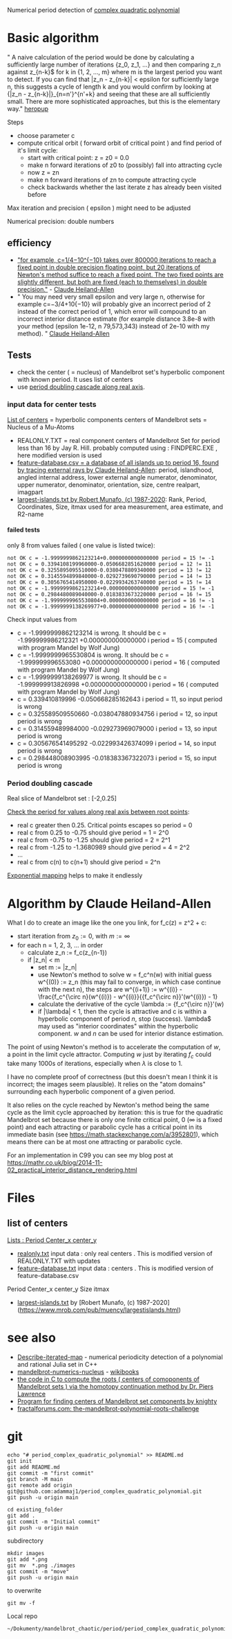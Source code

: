 Numerical period detection of [complex quadratic polynomial](https://en.wikipedia.org/wiki/Complex_quadratic_polynomial)


# Basic algorithm

 " A naive calculation of the period would be done by calculating a sufficiently large number of iterations {z_0, z_1, ...} and then comparing z_n against z_{n-k}$ for k in {1, 2, ..., m} where m is the largest period you want to detect.  If you can find that |z_n - z_{n-k}| < epsilon for sufficiently large n, this suggests a cycle of length k and you would confirm by looking at {|z_n - z_{n-k}|}_{n=n'}^{n'+k} and seeing that these are all sufficiently small. There are more sophisticated approaches, but this is the elementary way." [heropup](https://math.stackexchange.com/questions/4502546/function-to-calculate-the-period-of-a-mandelbrot-set-point)

Steps
* choose parameter c
* compute critical orbit ( forward orbit of critical point ) and find period of it's limit cycle:  
  * start with critical point:  z = z0 = 0.0 
  * make n forward iterations of z0 to (possibly) fall into attracting cycle
  * now z = zn
  * make n forward iterations of zn to compute attracting cycle
  * check backwards whether the last iterate z has already been visited before 
  
Max iteration and precision ( epsilon ) might need to be adjusted  

Numerical precision: double numbers

## efficiency
*  ["for example, c=1/4−10^{−10} takes over 800000 iterations to reach a fixed point in double precision floating point, but 20 iterations of Newton's method suffice to reach a fixed point. The two fixed points are slightly different, but both are fixed (each to themselves) in double precision."](https://math.stackexchange.com/questions/4502546/function-to-calculate-the-period-of-a-mandelbrot-set-point) - [Claude Heiland-Allen  ](https://mathr.co.uk/)
* " You may need very small epsilon and very large n, otherwise for example c=−3/4+10{−10} will probably give an incorrect period of 2 instead of the correct period of 1, which error will compound to an incorrect interior distance estimate (for example distance 3.8e-8 with your method (epsilon 1e-12, n 79,573,343) instead of 2e-10 with my method). " [Claude Heiland-Allen  ](https://mathr.co.uk/)


## Tests
* check the center ( = nucleus) of Mandelbrot set's hyperbolic component  with known period. It uses list of centers
* use [period doubling cascade along real axis](https://en.wikibooks.org/wiki/Fractals/Iterations_in_the_complex_plane/1over2_family). 

### input data for center tests
[List of centers](https://en.wikibooks.org/wiki/Fractals/Iterations_in_the_complex_plane/Mandelbrot_set/centers#Lists_of_centers) = hyperbolic components centers of Mandelbrot sets  = Nucleus of a Mu-Atoms
* REALONLY.TXT = real component centers of Mandelbrot Set for period less than 16 by Jay R. Hill. probably computed using : FINDPERC.EXE , here modified version is used
* [ feature-database.csv = a database of all islands up to period 16, found by tracing external rays by 	Claude Heiland-Allen](http://mathr.co.uk/mandelbrot/feature-database.csv.bz2): period, islandhood, angled internal address, lower external angle numerator, denominator, upper numerator, denominator, orientation, size, centre realpart, imagpart
* [largest-islands.txt by Robert Munafo, (c) 1987-2020](https://www.mrob.com/pub/muency/largestislands.html): Rank, Period, Coordinates, Size, itmax used for area measurement, area estimate, and R2-name 

####  failed tests
only 8 from  values failed ( one value is listed twice): 
```
not OK c = -1.9999999862123214+0.0000000000000000 period = 15 != -1
not OK c = 0.3394108199960000-0.0506682851620000 period = 12 != 11
not OK c = 0.3255895095510000-0.0380478809340000 period = 13 != 12
not OK c = 0.3145594899840000-0.0292739690790000 period = 14 != 13
not OK c = 0.3056765414950000-0.0229934263740000 period = 15 != 14
not OK c = -1.9999999862123214+0.0000000000000000 period = 15 != -1
not OK c = 0.2984480089040000-0.0183833673220000 period = 16 != 15
not OK c = -1.9999999965530804+0.0000000000000000 period = 16 != -1
not OK c = -1.9999999138269977+0.0000000000000000 period = 16 != -1
```
Check input values from 
* c = -1.9999999862123214 is wrong. It should be c = -1.999999986212321  +0.000000000000000 i    period = 15 ( computed with program Mandel by Wolf Jung)
* c = -1.9999999965530804 is wrong. It should be c = -1.999999996553080  +0.000000000000000 i    period = 16 ( computed with program Mandel by Wolf Jung)
* c = -1.9999999138269977 is wrong. It should be c = -1.999999913826998  +0.000000000000000 i    period = 16 ( computed with program Mandel by Wolf Jung)
* c = 0.339410819996  -0.050668285162643 i    period = 11, so input period is wrong
* c = 0.325589509550660  -0.038047880934756 i    period = 12, so input period is wrong
* c = 0.314559489984000  -0.029273969079000 i    period = 13, so input period is wrong
* c = 0.305676541495292  -0.022993426374099 i    period = 14, so input period is wrong
* c = 0.298448008903995  -0.018383367322073 i    period = 15, so input period is wrong

### Period doubling cascade


Real slice of Mandelbrot set : [-2,0.25]  

[Check the period for values along real axis between root points](https://en.wikibooks.org/wiki/Fractals/Iterations_in_the_complex_plane/1over2_family#Root_points): 
* real c greater then 0.25. Critical points escapes so period = 0
* real c from 0.25 to -0.75 should give period = 1 = 2^0
* real c from -0.75 to -1.25 should give period = 2 = 2^1
* real c from -1.25 to -1.3680989 should give period = 4 = 2^2
* ...
* real c from c(n) to c(n+1) should give period = 2^n

[Exponential mapping](https://en.wikibooks.org/wiki/Fractals/Computer_graphic_techniques/2D/plane#Exponential_map) helps to make it endlessly


# Algorithm by Claude Heiland-Allen 

What I do to create an image like the one you link, for f_c(z) = z^2 + c:
* start iteration from $z_0 := 0$, with $m := \infty$
* for each n = 1, 2, 3, ... in order
  * calculate z_n := f_c(z_{n-1})
  * if |z_n| < m
    * set m := |z_n|
    * use Newton's method to solve w = f_c^n(w) with initial guess w^{(0)} := z_n (this may fail to converge, in which case continue with the next n), the steps are w^{(i+1)} := w^{(i)} - \frac{f_c^{\circ n}(w^{(i)}) - w^{(i)}}{{f_c^{\circ n}}'(w^{(i)}) - 1}
    * calculate the derivative of the cycle \lambda := {f_c^{\circ n}}'(w)
    * if |\lambda| < 1, then the cycle is attractive and c is within a hyperbolic component of period $n$, stop (success).  \lambda$ may used as "interior coordinates" within the hyperbolic component. $w$ and $n$ can be used for interior distance estimation.

The point of using Newton's method is to accelerate the computation of $w$, a point in the limit cycle attractor.  Computing $w$ just by iterating $f_c$ could take many 1000s of iterations, especially when $\lambda$ is close to $1$.

I have no complete proof of correctness (but this doesn't mean I think it is incorrect; the images seem plausible).  It relies on the "atom domains" surrounding each hyperbolic component of a given period.

It also relies on the cycle reached by Newton's method being the same cycle as the limit cycle approached by iteration: this is true for the quadratic Mandelbrot set because there is only one finite critical point, $0$ ($\infty$ is a fixed point) and each attracting or parabolic cycle has a critical point in its immediate basin (see <https://math.stackexchange.com/a/3952801>), which means there can be at most one attracting or parabolic cycle.

For an implementation in C99 you can see my blog post at <https://mathr.co.uk/blog/2014-11-02_practical_interior_distance_rendering.html>










# Files

## list of centers
[Lists :  Period Center_x center_y](./src/centers/lists/)
* [realonly.txt](./src/centers/lists/realonly.txt) input data : only real centers . This is modified version of REALONLY.TXT with updates
* [feature-database.txt](./src/centers/lists/feature-database.txt) input data : centers . This is modified version of feature-database.csv

Period Center_x center_y Size itmax 
* [largest-islands.txt](./src/centers/lists/largest-islands.txt) by [Robert Munafo, (c) 1987-2020] (https://www.mrob.com/pub/muency/largestislands.html)


# see also
* [Describe-iterated-map](https://github.com/adammaj1/Describe-iterated-map-) - numerical periodicity detection of a polynomial and rational Julia set in C++
* [mandelbrot-numerics-nucleus](https://gitlab.com/adammajewski/mandelbrot-numerics-nucleus) - [wikibooks](https://en.wikibooks.org/wiki/Fractals/mandelbrot-numerics#nucleus)
* [the code in C to compute the roots ( centers of comoponents of Mandelbrot sets ) via the homotopy continuation method by Dr. Piers Lawrence](https://gitlab.com/adammajewski/lawrence)
* [Program for finding centers of Mandelbrot set components by knighty](https://gitlab.com/adammajewski/cpp-mandelbrot-center-by-knighty)
* [fractalforums.com: the-mandelbrot-polynomial-roots-challenge](https://www.fractalforums.com/theory/the-mandelbrot-polynomial-roots-challenge/)



# git
```git
echo "# period_complex_quadratic_polynomial" >> README.md
git init
git add README.md
git commit -m "first commit"
git branch -M main
git remote add origin git@github.com:adammaj1/period_complex_quadratic_polynomial.git
git push -u origin main
```



```git
cd existing_folder
git add .
git commit -m "Initial commit"
git push -u origin main
```


subdirectory

```git
mkdir images
git add *.png
git mv  *.png ./images
git commit -m "move"
git push -u origin main
```


to overwrite

```git
git mv -f 
```

Local repo 
```
~/Dokumenty/mandelbrot_chaotic/period/period_complex_quadratic_polynomial/
```






